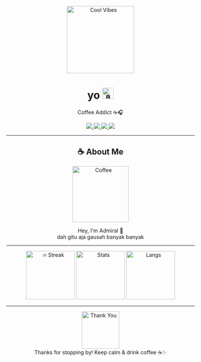 <p align="center">
  <img src="https://media.giphy.com/media/3o6ZtaO9BZHcOjmErm/giphy.gif" width="180" alt="Cool Vibes"/>
</p>

<h1 align="center">
  yo <img src="https://media.giphy.com/media/l0MYB8Ory7Hqefo9a/giphy.gif" width="30" alt="👋"/>
</h1>

<p align="center">
  Coffee Addict ☕️🎧  
  <br>
</p>

<p align="center">
  <a href="mailto:madmiirall10@gmail.com">
    <img src="https://img.shields.io/badge/Email-madmiirall10%40gmail.com-D14836?style=for-the-badge&logo=gmail&logoColor=white"/>
  </a>
  <a href="https://linkedin.com/in/muhammad-admiral-60b552257">
    <img src="https://img.shields.io/badge/LinkedIn-muhammad--admiral-0A66C2?style=for-the-badge&logo=linkedin&logoColor=white"/>
  </a>
  <a href="https://instagram.com/admiraalll">
    <img src="https://img.shields.io/badge/Instagram-%40admiraalll-E4405F?style=for-the-badge&logo=instagram&logoColor=white"/>
  </a>
  <a href="https://twitter.com/admiraalll">
    <img src="https://img.shields.io/badge/Twitter-@admiraalll-1DA1F2?style=for-the-badge&logo=twitter&logoColor=white"/>
  </a>
</p>

---

<h2 align="center">☕ About Me</h2>
<p align="center">
  <img src="https://media.giphy.com/media/5GoVLqeAOo6PK/giphy.gif" width="150" alt="Coffee"/>
</p>
<p align="center">
  Hey, I'm Admiral 👑<br>
  dah gitu aja gausah banyak banyak
</p>

---

<div align="center">
  <!-- Streak -->
  <img src="https://github-readme-streak-stats.herokuapp.com?user=muhammadadmiral&theme=synthwave&hide_border=true" alt="🔥 Streak" height="130"/>

  <!-- Stats -->
  <img src="https://github-readme-stats.vercel.app/api?username=muhammadadmiral&show_icons=true&theme=synthwave&hide_border=true&icon_color=ff1493" alt="Stats" height="130"/>
  
  <!-- Languages -->
  <img src="https://github-readme-stats.vercel.app/api/top-langs/?username=muhammadadmiral&layout=compact&theme=synthwave&hide_border=true&icon_color=ff1493" alt="Langs" height="130"/>
</div>

---

<p align="center">
  <img src="https://media.giphy.com/media/3oEjI6SIIHBdRxXI40/giphy.gif" width="100" alt="Thank You"/>
  <br>
  Thanks for stopping by! Keep calm & drink coffee ☕✨
</p>
